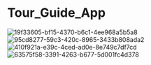 # Tour_Guide_App
![19f33605-bf15-4370-b6c1-4ee968a5b5a8](https://user-images.githubusercontent.com/47485482/87270147-eade8900-c4ec-11ea-84db-5edf40998f52.jpg)
![95cd8277-59c3-420c-8965-3433b808ada2](https://user-images.githubusercontent.com/47485482/87270150-ed40e300-c4ec-11ea-8005-a8ad92b15931.jpg)
![410f921a-e39c-4ced-ad0e-8e749c7df7cd](https://user-images.githubusercontent.com/47485482/87270151-edd97980-c4ec-11ea-883b-8ed88d54a018.jpg)
![63575f58-3391-4263-b677-5d001fc4d378](https://user-images.githubusercontent.com/47485482/87270153-ee721000-c4ec-11ea-85da-8c62471435b2.jpg)
